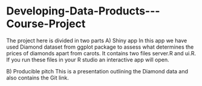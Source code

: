 # Developing-Data-Products---Course-Project

The project here is divided in two parts
A) Shiny app
In this app we have used Diamond dataset from ggplot package to assess what determines the prices of diamonds apart from carots. It contains two files server.R and ui.R. If you run these files in your R studio an interactive app will open.

B) Producible pitch
This is a presentation outlining the Diamond data and also contains the Git link.
